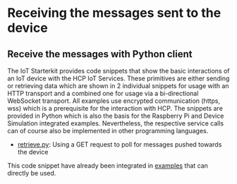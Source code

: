 # Receiving the messages sent to the device

## Receive the messages with Python client

The IoT Starterkit provides code snippets that show the basic interactions of an IoT device with the HCP IoT Services. These primitives are either sending or
retrieving data which are shown in 2 individual snippets for usage with an HTTP transport and a combined one for usage via a bi-directional WebSocket
transport. All examples use encrypted communication (https, wss) which is a prerequisite for the interaction with HCP. The snippets are provided in Python
which is also the basis for the Raspberry Pi and Device Simulation integrated examples. Nevertheless, the respective service calls can of course also be
implemented in other programming languages.

* [retrieve.py](../../../code-snippets/python/hcp-iot-services/https/retrieve.py): Using a GET request to poll for messages pushed towards the device

This code snippet have already been integrated in [examples](./src/examples/python) that can directly be used.